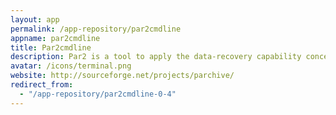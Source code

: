 ```yaml
---
layout: app
permalink: /app-repository/par2cmdline
appname: par2cmdline
title: Par2cmdline
description: Par2 is a tool to apply the data-recovery capability concepts of RAID to files.
avatar: /icons/terminal.png
website: http://sourceforge.net/projects/parchive/
redirect_from:
  - "/app-repository/par2cmdline-0-4"
---
```


